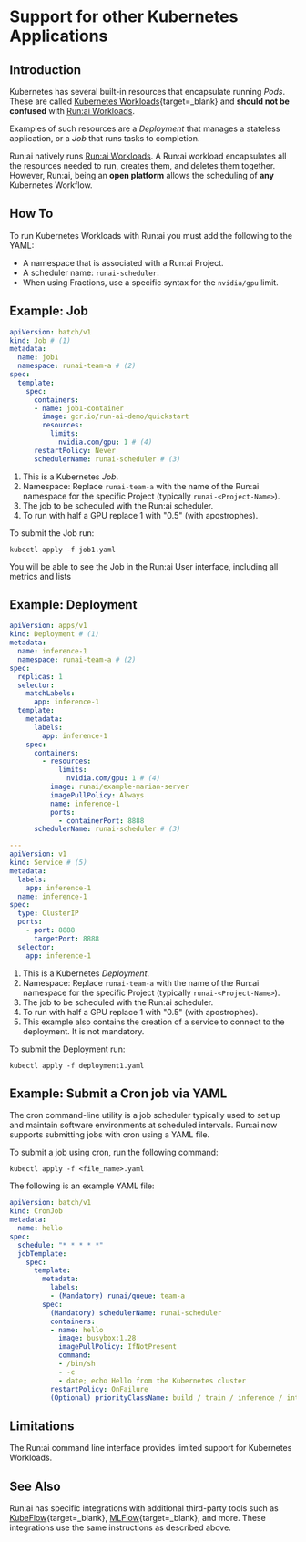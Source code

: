 # Support for other Kubernetes Applications

## Introduction

Kubernetes has several built-in resources that encapsulate running *Pods*. These are called [Kubernetes Workloads](https://kubernetes.io/docs/concepts/workloads/){target=_blank} and **should not be confused** with [Run:ai Workloads](workload-overview-dev.md).

Examples of such resources are a *Deployment* that manages a stateless application, or a *Job* that runs tasks to completion.

Run:ai natively runs [Run:ai Workloads](workload-overview-dev.md). A Run:ai workload encapsulates all the resources needed to run, creates them, and deletes them together. However, Run:ai, being an **open platform** allows the scheduling of **any** Kubernetes Workflow.

## How To

To run Kubernetes Workloads with Run:ai you must add the following to the YAML:

* A namespace that is associated with a Run:ai Project.
* A scheduler name: `runai-scheduler`.
* When using Fractions, use a specific syntax for the `nvidia/gpu` limit.

## Example: Job

``` YAML title="job1.yaml"
apiVersion: batch/v1
kind: Job # (1)
metadata:
  name: job1
  namespace: runai-team-a # (2)
spec:
  template:
    spec:
      containers:
      - name: job1-container
        image: gcr.io/run-ai-demo/quickstart
        resources:
          limits:
            nvidia.com/gpu: 1 # (4)
      restartPolicy: Never
      schedulerName: runai-scheduler # (3)
```

1. This is a Kubernetes *Job*.
2. Namespace: Replace `runai-team-a` with the name of the Run:ai namespace for the specific Project (typically `runai-<Project-Name>`).
3. The job to be scheduled with the Run:ai scheduler.
4. To run with half a GPU replace 1 with "0.5" (with apostrophes).

To submit the Job run:

```
kubectl apply -f job1.yaml
```

You will be able to see the Job in the Run:ai User interface, including all metrics and lists

## Example: Deployment

``` YAML title="deployment1.yaml"
apiVersion: apps/v1
kind: Deployment # (1)
metadata:
  name: inference-1
  namespace: runai-team-a # (2)
spec:
  replicas: 1
  selector:
    matchLabels:
      app: inference-1
  template:
    metadata:
      labels:
        app: inference-1
    spec:
      containers:
        - resources:
            limits:
              nvidia.com/gpu: 1 # (4)
          image: runai/example-marian-server
          imagePullPolicy: Always
          name: inference-1
          ports:
            - containerPort: 8888
      schedulerName: runai-scheduler # (3)

---
apiVersion: v1
kind: Service # (5)
metadata:
  labels:
    app: inference-1
  name: inference-1
spec:
  type: ClusterIP
  ports:
    - port: 8888
      targetPort: 8888
  selector:
    app: inference-1

```

1. This is a Kubernetes *Deployment*.
2. Namespace: Replace `runai-team-a` with the name of the Run:ai namespace for the specific Project (typically `runai-<Project-Name>`).
3. The job to be scheduled with the Run:ai scheduler.
4. To run with half a GPU replace 1 with "0.5" (with apostrophes).
5. This example also contains the creation of a service to connect to the deployment. It is not mandatory.

To submit the Deployment run:

```
kubectl apply -f deployment1.yaml
```


## Example: Submit a Cron job via YAML

The cron command-line utility is a job scheduler typically used to set up and maintain software environments at scheduled intervals. Run:ai now supports submitting jobs with cron using a YAML file. 

To submit a job using cron, run the following command:

```console
kubectl apply -f <file_name>.yaml
```

The following is an example YAML file:

```YAML
apiVersion: batch/v1
kind: CronJob
metadata:
  name: hello
spec:
  schedule: "* * * * *"
  jobTemplate:
    spec:
      template:
        metadata:
          labels:
          - (Mandatory) runai/queue: team-a
        spec:
          (Mandatory) schedulerName: runai-scheduler
          containers:
          - name: hello
            image: busybox:1.28
            imagePullPolicy: IfNotPresent
            command:
            - /bin/sh
            - -c
            - date; echo Hello from the Kubernetes cluster
          restartPolicy: OnFailure
          (Optional) priorityClassName: build / train / inference / interactivePreemptible
```


## Limitations

The Run:ai command line interface provides limited support for Kubernetes Workloads.

## See Also
Run:ai has specific integrations with additional third-party tools such as [KubeFlow](https://runai.my.site.com/community/s/article/How-to-integrate-Run-ai-with-Kubeflow){target=_blank}, [MLFlow](https://runai.my.site.com/community/s/article/How-to-integrate-Run-ai-with-MLflow){target=_blank}, and more. These integrations use the same instructions as described above.
